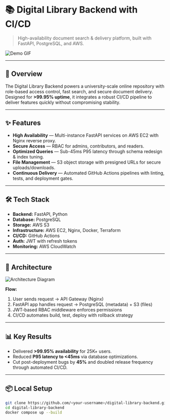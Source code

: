 # 📚 Digital Library Backend with CI/CD
> High-availability document search & delivery platform, built with FastAPI, PostgreSQL, and AWS.

![Demo GIF](docs/demo.gif)

---

## 🚀 Overview
The Digital Library Backend powers a university-scale online repository with role-based access control, fast search, and secure document delivery. Designed for **>99.95% uptime**, it integrates a robust CI/CD pipeline to deliver features quickly without compromising stability.

---

## ✨ Features
- **High Availability** — Multi-instance FastAPI services on AWS EC2 with Nginx reverse proxy.  
- **Secure Access** — RBAC for admins, contributors, and readers.  
- **Optimized Queries** — Sub-45ms P95 latency through schema redesign & index tuning.  
- **File Management** — S3 object storage with presigned URLs for secure uploads/downloads.  
- **Continuous Delivery** — Automated GitHub Actions pipelines with linting, tests, and deployment gates.  

---

## 🛠 Tech Stack
- **Backend:** FastAPI, Python  
- **Database:** PostgreSQL  
- **Storage:** AWS S3  
- **Infrastructure:** AWS EC2, Nginx, Docker, Terraform  
- **CI/CD:** GitHub Actions  
- **Auth:** JWT with refresh tokens  
- **Monitoring:** AWS CloudWatch  

---

## 📐 Architecture
![Architecture Diagram](docs/architecture.png)

**Flow:**
1. User sends request → API Gateway (Nginx)  
2. FastAPI app handles request → PostgreSQL (metadata) + S3 (files)  
3. JWT-based RBAC middleware enforces permissions  
4. CI/CD automates build, test, deploy with rollback strategy  

---

## 📊 Key Results
- Delivered **>99.95% availability** for 25K+ users.  
- Reduced **P95 latency to <45ms** via database optimizations.  
- Cut post-deployment bugs by **45%** and doubled release frequency through automated CI/CD.  

---

## 📦 Local Setup
```bash
git clone https://github.com/<your-username>/digital-library-backend.git
cd digital-library-backend
docker compose up --build
